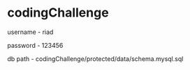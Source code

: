 # codingChallenge
username - riad

password - 123456

db path - codingChallenge/protected/data/schema.mysql.sql

